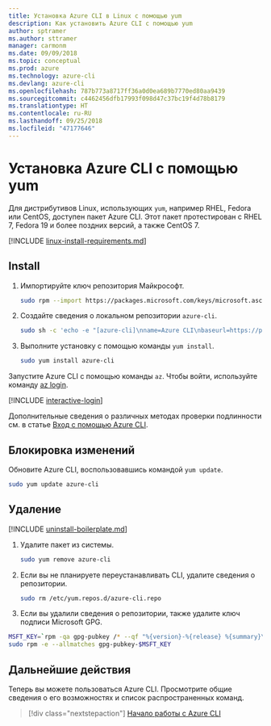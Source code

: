 ```yaml
---
title: Установка Azure CLI в Linux с помощью yum
description: Как установить Azure CLI с помощью yum
author: sptramer
ms.author: sttramer
manager: carmonm
ms.date: 09/09/2018
ms.topic: conceptual
ms.prod: azure
ms.technology: azure-cli
ms.devlang: azure-cli
ms.openlocfilehash: 787b773a8717ff36a0d0ea689b7770ed80aa9439
ms.sourcegitcommit: c4462456dfb17993f098d47c37bc19f4d78b8179
ms.translationtype: HT
ms.contentlocale: ru-RU
ms.lasthandoff: 09/25/2018
ms.locfileid: "47177646"
---
```

# <a name="install-azure-cli-with-yum"></a>Установка Azure CLI с помощью yum

Для дистрибутивов Linux, использующих `yum`, например RHEL, Fedora или CentOS, доступен пакет Azure CLI. Этот пакет протестирован с RHEL 7, Fedora 19 и более поздних версий, а также CentOS 7.

[!INCLUDE [linux-install-requirements.md](includes/linux-install-requirements.md)]

## <a name="install"></a>Install

1. Импортируйте ключ репозитория Майкрософт.

   ```bash
   sudo rpm --import https://packages.microsoft.com/keys/microsoft.asc
   ```

2. Создайте сведения о локальном репозитории `azure-cli`.

   ```bash
   sudo sh -c 'echo -e "[azure-cli]\nname=Azure CLI\nbaseurl=https://packages.microsoft.com/yumrepos/azure-cli\nenabled=1\ngpgcheck=1\ngpgkey=https://packages.microsoft.com/keys/microsoft.asc" > /etc/yum.repos.d/azure-cli.repo'
   ```

3. Выполните установку с помощью команды `yum install`.

   ```bash
   sudo yum install azure-cli
   ```

Запустите Azure CLI с помощью команды `az`. Чтобы войти, используйте команду [az login](/cli/azure/reference-index#az-login).

[!INCLUDE [interactive-login](includes/interactive-login.md)]

Дополнительные сведения о различных методах проверки подлинности см. в статье [Вход с помощью Azure CLI](authenticate-azure-cli.md).

## <a name="update"></a>Блокировка изменений

Обновите Azure CLI, воспользовавшись командой `yum update`.

```bash
sudo yum update azure-cli
```

## <a name="uninstall"></a>Удаление

[!INCLUDE [uninstall-boilerplate.md](includes/uninstall-boilerplate.md)]

1. Удалите пакет из системы.

   ```bash
   sudo yum remove azure-cli
   ```

2. Если вы не планируете переустанавливать CLI, удалите сведения о репозитории.

   ```bash
   sudo rm /etc/yum.repos.d/azure-cli.repo
   ```

3. Если вы удалили сведения о репозитории, также удалите ключ подписи Microsoft GPG.

  ```bash
  MSFT_KEY=`rpm -qa gpg-pubkey /* --qf "%{version}-%{release} %{summary}\n" | grep Microsoft | awk '{print $1}'`
  sudo rpm -e --allmatches gpg-pubkey-$MSFT_KEY
  ```

## <a name="next-steps"></a>Дальнейшие действия

Теперь вы можете пользоваться Azure CLI. Просмотрите общие сведения о его возможностях и список распространенных команд.

> [!div class="nextstepaction"]
> [Начало работы с Azure CLI](get-started-with-azure-cli.md)
